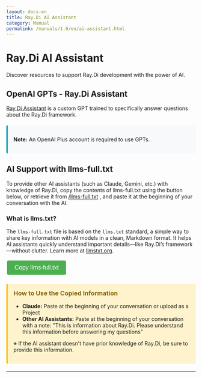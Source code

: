 ```yaml
---
layout: docs-en
title: Ray.Di AI Assistant
category: Manual
permalink: /manuals/1.0/en/ai-assistant.html
---
```


# Ray.Di AI Assistant

Discover resources to support Ray.Di development with the power of AI.

## OpenAI GPTs - Ray.Di Assistant

[Ray.Di Assistant](https://chatgpt.com/g/g-SPAwqfqd4-ray-di-assistant) is a custom GPT trained to specifically answer questions about the Ray.Di framework.

<div class="info-box">
  <p><strong>Note:</strong> An OpenAI Plus account is required to use GPTs.</p>
</div>

## AI Support with llms-full.txt

To provide other AI assistants (such as Claude, Gemini, etc.) with knowledge of Ray.Di, copy the contents of llms-full.txt using the button below, or retrieve it from [/llms-full.txt](/llms-full.txt) , and paste it at the beginning of your conversation with the AI.

### What is llms.txt?

The `llms-full.txt` file is based on the `llms.txt` standard, a simple way to share key information with AI models in a clean, Markdown format. It helps AI assistants quickly understand important details—like Ray.Di’s framework—without clutter. Learn more at [llmstxt.org](https://llmstxt.org/).

<button id="copyLlmsText" class="copy-button">Copy llms-full.txt</button>
<span id="copyStatus" class="copy-status"></span>

<div class="usage-guide">
  <h3>How to Use the Copied Information</h3>
  <ul>
    <li><strong>Claude:</strong> Paste at the beginning of your conversation or upload as a Project</li>
    <li><strong>Other AI Assistants:</strong> Paste at the beginning of your conversation with a note: "This is information about Ray.Di. Please understand this information before answering my questions"</li>
  </ul>
  <p>※ If the AI assistant doesn't have prior knowledge of Ray.Di, be sure to provide this information.</p>
</div>

---

<script>
document.getElementById('copyLlmsText').addEventListener('click', function() {
  // Fetch the llms-full.txt file from the root
  fetch('/llms-full.txt')
    .then(response => {
      if (!response.ok) {
        throw new Error('File not found');
      }
      return response.text();
    })
    .then(text => {
      navigator.clipboard.writeText(text).then(function() {
        const status = document.getElementById('copyStatus');
        status.textContent = 'Copied!';
        setTimeout(function() {
          status.textContent = '';
        }, 2000);
      }).catch(function(err) {
        console.error('Failed to copy to clipboard', err);
        alert('Failed to copy to clipboard.');
      });
    })
    .catch(error => {
      console.error('Failed to load file:', error);
      alert('Failed to load llms-full.txt.');
    });
});
</script>

<style>
.info-box {
  background-color: #f8f9fa;
  border-left: 4px solid #17a2b8;
  padding: 15px;
  margin: 20px 0;
  border-radius: 4px;
}

.usage-guide {
  background-color: #fff3cd;
  border-left: 4px solid #ffc107;
  padding: 15px;
  margin: 20px 0;
  border-radius: 4px;
}

.usage-guide h3 {
  margin-top: 0;
  color: #856404;
}

.copy-button {
  background-color: #4CAF50;
  border: none;
  color: white;
  padding: 10px 20px;
  text-align: center;
  text-decoration: none;
  display: inline-block;
  font-size: 16px;
  margin: 4px 2px;
  cursor: pointer;
  border-radius: 4px;
  transition: background-color 0.3s;
}

.copy-button:hover {
  background-color: #45a049;
}

.copy-status {
  margin-left: 10px;
  color: #4CAF50;
  font-weight: bold;
}
</style>
